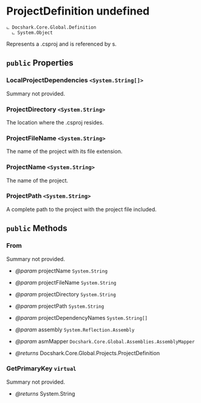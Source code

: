# ProjectDefinition undefined

```
ட Docshark.Core.Global.Definition
  ட System.Object
```

Represents a .csproj and is referenced by <see cref="T:System.Reflection.Metadata.TypeDefinition" />s.

## `public` Properties

### LocalProjectDependencies <code title="comments go here"><System.String[]></code>

Summary not provided.

### ProjectDirectory <code title="comments go here"><System.String></code>

The location where the .csproj resides.

### ProjectFileName <code title="comments go here"><System.String></code>

The name of the project with its file extension.

### ProjectName <code title="comments go here"><System.String></code>

The name of the project.

### ProjectPath <code title="comments go here"><System.String></code>

A complete path to the project with the project file included.



## `public` Methods

### From

Summary not provided.

- *@param* projectName `System.String`
- *@param* projectFileName `System.String`
- *@param* projectDirectory `System.String`
- *@param* projectPath `System.String`
- *@param* projectDependencyNames `System.String[]`
- *@param* assembly `System.Reflection.Assembly`
- *@param* asmMapper `Docshark.Core.Global.Assemblies.AssemblyMapper`

- *@returns* Docshark.Core.Global.Projects.ProjectDefinition

### GetPrimaryKey `virtual`

Summary not provided.

- *@returns* System.String